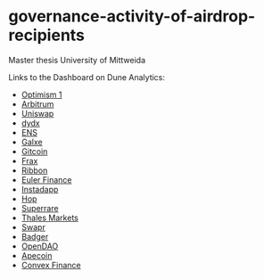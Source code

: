 # governance-activity-of-airdrop-recipients
Master thesis University of Mittweida

Links to the Dashboard on Dune Analytics:
- [Optimism 1](https://dune.com/bitblondy/optimism1-governance-activity-of-airdrop-recipients)
- [Arbitrum](https://dune.com/bitblondy/arbitrum-governance-activity-of-airdrop-recipients)
- [Uniswap](https://dune.com/bitblondy/uniswap-governance-activity-of-airdrop-recipients)
- [dydx](https://dune.com/bitblondy/dydx-airdrop-governance-activity-of-airdrop-recipients)
- [ENS](https://dune.com/bitblondy/ens-governance-activity-of-airdrop-recipients)
- [Galxe](https://dune.com/bitblondy/galxe-governance-activity-of-airdrop-recipients)
- [Gitcoin](https://dune.com/bitblondy/gitcoin-governance-activity-of-airdrop-recipients)
- [Frax](https://dune.com/bitblondy/frax-fips-governance-activity-of-airdrop-recipients)
- [Ribbon](https://dune.com/bitblondy/ribbon-governance-activity-of-airdrop-recipients)
- [Euler Finance](https://dune.com/bitblondy/euler-governance-activity-of-airdrop-recipients)
- [Instadapp](https://dune.com/bitblondy/instadapp-governance-activity-of-airdrop-recipients)
- [Hop](https://dune.com/bitblondy/hop-protocol-governance-activity-of-airdrop-recipients)
- [Superrare](https://dune.com/bitblondy/superrare-governance-activity-of-airdrop-recipients)
- [Thales Markets](https://dune.com/bitblondy/thales-governance-activity-of-airdrop-recipients)
- [Swapr](https://dune.com/bitblondy/swapr-governance-activity-of-airdrop-recipients)
- [Badger](https://dune.com/bitblondy/badger-governance-activity-of-airdrop-recipients)
- [OpenDAO](https://dune.com/bitblondy/opendao-governance-activity-of-airdrop-recipients)
- [Apecoin](https://dune.com/bitblondy/apecoin-governance-activity-of-airdrop-recipients)
- [Convex Finance](https://dune.com/bitblondy/convex-governance-activity-of-airdrop-recipients)



